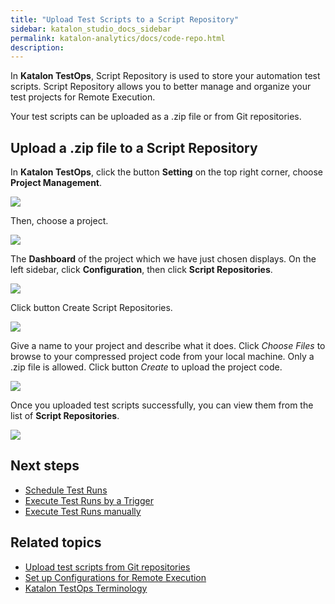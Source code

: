 ```yaml
---
title: "Upload Test Scripts to a Script Repository" 
sidebar: katalon_studio_docs_sidebar
permalink: katalon-analytics/docs/code-repo.html 
description: 
---
```

In **Katalon TestOps**, Script Repository is used to store your automation test scripts. Script Repository allows you to better manage and organize your test projects for Remote Execution.

Your test scripts can be uploaded as a .zip file or from Git repositories.

## Upload a .zip file to a Script Repository

 In **Katalon TestOps**, click the button **Setting** on the top right corner, choose **Project Management**.

 ![](https://github.com/katalon-studio/docs-images/raw/master/katalon-analytics/docs/code-repo/kt_project_management.png)

 Then, choose a project.

![](https://github.com/katalon-studio/docs-images/raw/master/katalon-analytics/docs/code-repo/kt_choose_project.png)

The **Dashboard** of the project which we have just chosen displays. On the left sidebar, click **Configuration**, then click **Script Repositories**.

![](https://github.com/katalon-studio/docs-images/raw/master/katalon-analytics/docs/code-repo/kt_config_script_repo.png)

Click button Create Script Repositories.

![](https://github.com/katalon-studio/docs-images/raw/master/katalon-analytics/docs/code-repo/kt_create_script_repo.png)

Give a name to your project and describe what it does. Click *Choose Files* to browse to your compressed project code from your local machine. Only a .zip file is allowed. Click button *Create* to upload the project code.

![](https://github.com/katalon-studio/docs-images/raw/master/katalon-analytics/docs/code-repo/kt_choose_file_upload.png)

Once you uploaded test scripts successfully, you can view them from the list of **Script Repositories**.

![](https://github.com/katalon-studio/docs-images/raw/master/katalon-analytics/docs/code-repo/kt_script_repository.png)

## Next steps

- [Schedule Test Runs](/katalon-analytics/docs/create-plan.html)
- [Execute Test Runs by a Trigger](/katalon-analytics/docs/kt-scheduler.html)
- [Execute Test Runs manually](/katalon-analytics/docs/execute-test-run.html)

## Related topics

- [Upload test scripts from Git repositories](https://docs.katalon.com/katalon-analytics/docs/git-test-project.html)
- [Set up Configurations for Remote Execution](/katalon-analytics/docs/test-run-config.html)
- [Katalon TestOps Terminology](https://docs.katalon.com/katalon-analytics/docs/testops-terminology.html)

